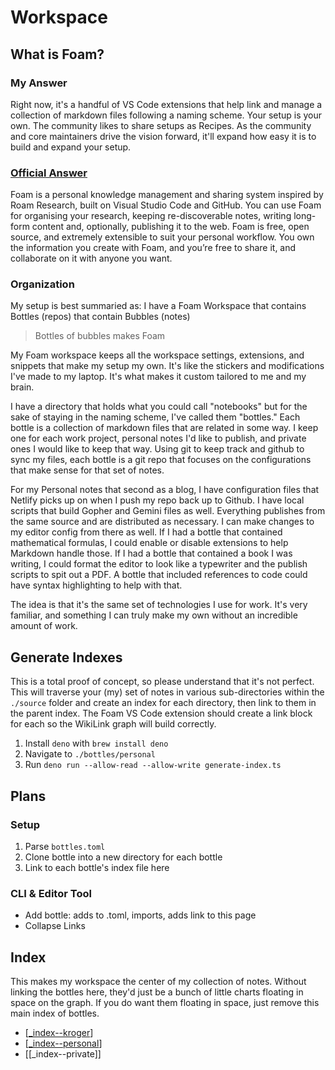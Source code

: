 # Workspace

## What is Foam?

### My Answer

Right now, it's a handful of VS Code extensions that help link and manage a collection of markdown files following a naming scheme. Your setup is your own. The community likes to share setups as Recipes. As the community and core maintainers drive the vision forward, it'll expand how easy it is to build and expand your setup.

### [Official Answer](https://foambubble.github.io/foam/)

Foam is a personal knowledge management and sharing system inspired by Roam Research, built on Visual Studio Code and GitHub. You can use Foam for organising your research, keeping re-discoverable notes, writing long-form content and, optionally, publishing it to the web. Foam is free, open source, and extremely extensible to suit your personal workflow. You own the information you create with Foam, and you’re free to share it, and collaborate on it with anyone you want.

### Organization

My setup is best summaried as: I have a Foam Workspace that contains Bottles (repos) that contain Bubbles (notes)

> Bottles of bubbles makes Foam

My Foam workspace keeps all the workspace settings, extensions, and snippets that make my setup my own. It's like the stickers and modifications I've made to my laptop. It's what makes it custom tailored to me and my brain.

I have a directory that holds what you could call "notebooks" but for the sake of staying in the naming scheme, I've called them "bottles." Each bottle is a collection of markdown files that are related in some way. I keep one for each work project, personal notes I'd like to publish, and private ones I would like to keep that way. Using git to keep track and github to sync my files, each bottle is a git repo that focuses on the configurations that make sense for that set of notes.

For my Personal notes that second as a blog, I have configuration files that Netlify picks up on when I push my repo back up to Github. I have local scripts that build Gopher and Gemini files as well. Everything publishes from the same source and are distributed as necessary. I can make changes to my editor config from there as well. If I had a bottle that contained mathematical formulas, I could enable or disable extensions to help Markdown handle those. If I had a bottle that contained a book I was writing, I could format the editor to look like a typewriter and the publish scripts to spit out a PDF. A bottle that included references to code could have syntax highlighting to help with that.

The idea is that it's the same set of technologies I use for work. It's very familiar, and something I can truly make my own without an incredible amount of work.

## Generate Indexes

This is a total proof of concept, so please understand that it's not perfect. This will traverse your (my) set of notes in various sub-directories within the `./source` folder and create an index for each directory, then link to them in the parent index. The Foam VS Code extension should create a link block for each so the WikiLink graph will build correctly.

1. Install `deno` with `brew install deno`
2. Navigate to `./bottles/personal`
3. Run `deno run --allow-read --allow-write generate-index.ts`

## Plans

### Setup

1. Parse `bottles.toml`
3. Clone bottle into a new directory for each bottle
4. Link to each bottle's index file here

### CLI & Editor Tool

- Add bottle: adds to .toml, imports, adds link to this page
- Collapse Links

## Index

This makes my workspace the center of my collection of notes. Without linking the bottles here, they'd just be a bunch of little charts floating in space on the graph. If you do want them floating in space, just remove this main index of bottles.

- [[_index--kroger]]
- [[_index--personal]]
- [[_index--private]]

[//begin]: # "Autogenerated link references for markdown compatibility"
[_index--kroger]: bottles/kroger/_index--kroger "Kroger"
[_index--personal]: bottles/personal/source/_index--personal "Personal"
[//end]: # "Autogenerated link references"

